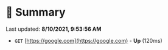 # 📖 Summary
Last updated: **8/10/2021, 9:53:56 AM**

- `GET` [https://google.com](https://google.com) - **Up** (120ms)
